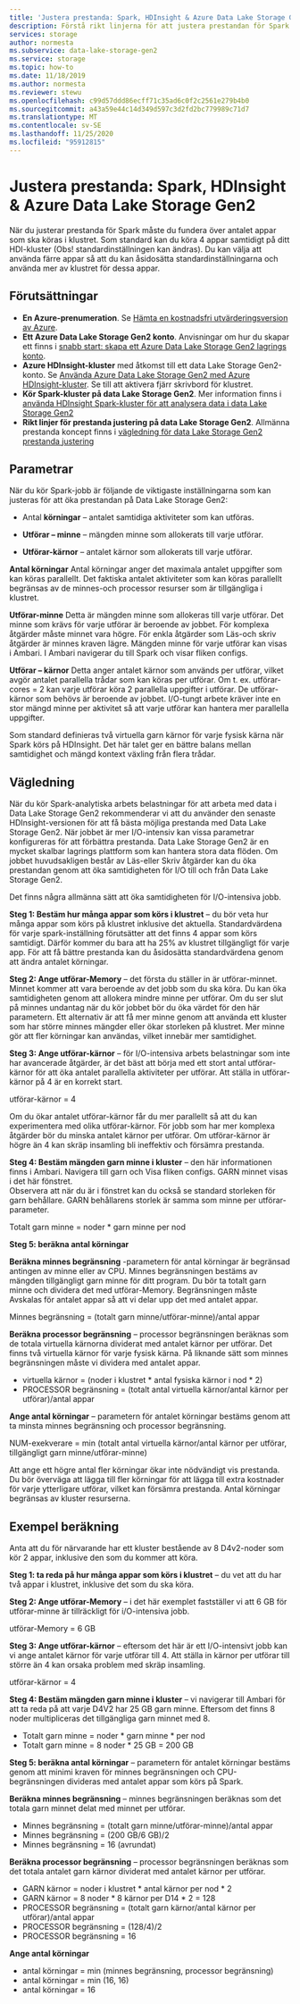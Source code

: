 ```yaml
---
title: 'Justera prestanda: Spark, HDInsight & Azure Data Lake Storage Gen2 | Microsoft Docs'
description: Förstå rikt linjerna för att justera prestandan för Spark med Azure HDInsight och Azure Data Lake Storage Gen2.
services: storage
author: normesta
ms.subservice: data-lake-storage-gen2
ms.service: storage
ms.topic: how-to
ms.date: 11/18/2019
ms.author: normesta
ms.reviewer: stewu
ms.openlocfilehash: c99d57ddd86ecff71c35ad6c0f2c2561e279b4b0
ms.sourcegitcommit: a43a59e44c14d349d597c3d2fd2bc779989c71d7
ms.translationtype: MT
ms.contentlocale: sv-SE
ms.lasthandoff: 11/25/2020
ms.locfileid: "95912815"
---
```

# <a name="tune-performance-spark-hdinsight--azure-data-lake-storage-gen2"></a>Justera prestanda: Spark, HDInsight & Azure Data Lake Storage Gen2

När du justerar prestanda för Spark måste du fundera över antalet appar som ska köras i klustret.  Som standard kan du köra 4 appar samtidigt på ditt HDI-kluster (Obs! standardinställningen kan ändras).  Du kan välja att använda färre appar så att du kan åsidosätta standardinställningarna och använda mer av klustret för dessa appar.  

## <a name="prerequisites"></a>Förutsättningar

* **En Azure-prenumeration**. Se [Hämta en kostnadsfri utvärderingsversion av Azure](https://azure.microsoft.com/pricing/free-trial/).
* **Ett Azure Data Lake Storage Gen2 konto**. Anvisningar om hur du skapar ett finns i [snabb start: skapa ett Azure Data Lake Storage Gen2 lagrings konto](../common/storage-account-create.md).
* **Azure HDInsight-kluster** med åtkomst till ett data Lake Storage Gen2-konto. Se [Använda Azure Data Lake Storage Gen2 med Azure HDInsight-kluster](../../hdinsight/hdinsight-hadoop-use-data-lake-storage-gen2.md). Se till att aktivera fjärr skrivbord för klustret.
* **Kör Spark-kluster på data Lake Storage Gen2**.  Mer information finns i [använda HDInsight Spark-kluster för att analysera data i data Lake Storage Gen2](../../hdinsight/spark/apache-spark-use-with-data-lake-store.md)
* **Rikt linjer för prestanda justering på data Lake Storage Gen2**.  Allmänna prestanda koncept finns i [vägledning för data Lake Storage Gen2 prestanda justering](data-lake-storage-performance-tuning-guidance.md) 

## <a name="parameters"></a>Parametrar

När du kör Spark-jobb är följande de viktigaste inställningarna som kan justeras för att öka prestandan på Data Lake Storage Gen2:

* Antal **körningar** – antalet samtidiga aktiviteter som kan utföras.

* **Utförar – minne** – mängden minne som allokerats till varje utförar.

* **Utförar-kärnor** – antalet kärnor som allokerats till varje utförar.                     

**Antal körningar** Antal körningar anger det maximala antalet uppgifter som kan köras parallellt.  Det faktiska antalet aktiviteter som kan köras parallellt begränsas av de minnes-och processor resurser som är tillgängliga i klustret.

**Utförar-minne** Detta är mängden minne som allokeras till varje utförar.  Det minne som krävs för varje utförar är beroende av jobbet.  För komplexa åtgärder måste minnet vara högre.  För enkla åtgärder som Läs-och skriv åtgärder är minnes kraven lägre.  Mängden minne för varje utförar kan visas i Ambari.  I Ambari navigerar du till Spark och visar fliken configs.  

**Utförar – kärnor** Detta anger antalet kärnor som används per utförar, vilket avgör antalet parallella trådar som kan köras per utförar.  Om t. ex. utförar-cores = 2 kan varje utförar köra 2 parallella uppgifter i utförar.  De utförar-kärnor som behövs är beroende av jobbet.  I/O-tungt arbete kräver inte en stor mängd minne per aktivitet så att varje utförar kan hantera mer parallella uppgifter.

Som standard definieras två virtuella garn kärnor för varje fysisk kärna när Spark körs på HDInsight.  Det här talet ger en bättre balans mellan samtidighet och mängd kontext växling från flera trådar.  

## <a name="guidance"></a>Vägledning

När du kör Spark-analytiska arbets belastningar för att arbeta med data i Data Lake Storage Gen2 rekommenderar vi att du använder den senaste HDInsight-versionen för att få bästa möjliga prestanda med Data Lake Storage Gen2. När jobbet är mer I/O-intensiv kan vissa parametrar konfigureras för att förbättra prestanda.  Data Lake Storage Gen2 är en mycket skalbar lagrings plattform som kan hantera stora data flöden.  Om jobbet huvudsakligen består av Läs-eller Skriv åtgärder kan du öka prestandan genom att öka samtidigheten för I/O till och från Data Lake Storage Gen2.

Det finns några allmänna sätt att öka samtidigheten för I/O-intensiva jobb.

**Steg 1: Bestäm hur många appar som körs i klustret** – du bör veta hur många appar som körs på klustret inklusive det aktuella.  Standardvärdena för varje spark-inställning förutsätter att det finns 4 appar som körs samtidigt.  Därför kommer du bara att ha 25% av klustret tillgängligt för varje app.  För att få bättre prestanda kan du åsidosätta standardvärdena genom att ändra antalet körningar.  

**Steg 2: Ange utförar-Memory** – det första du ställer in är utförar-minnet.  Minnet kommer att vara beroende av det jobb som du ska köra.  Du kan öka samtidigheten genom att allokera mindre minne per utförar.  Om du ser slut på minnes undantag när du kör jobbet bör du öka värdet för den här parametern.  Ett alternativ är att få mer minne genom att använda ett kluster som har större minnes mängder eller ökar storleken på klustret.  Mer minne gör att fler körningar kan användas, vilket innebär mer samtidighet.

**Steg 3: Ange utförar-kärnor** – för I/O-intensiva arbets belastningar som inte har avancerade åtgärder, är det bäst att börja med ett stort antal utförar-kärnor för att öka antalet parallella aktiviteter per utförar.  Att ställa in utförar-kärnor på 4 är en korrekt start.   

utförar-kärnor = 4

Om du ökar antalet utförar-kärnor får du mer parallellt så att du kan experimentera med olika utförar-kärnor.  För jobb som har mer komplexa åtgärder bör du minska antalet kärnor per utförar.  Om utförar-kärnor är högre än 4 kan skräp insamling bli ineffektiv och försämra prestanda.

**Steg 4: Bestäm mängden garn minne i kluster** – den här informationen finns i Ambari.  Navigera till garn och Visa fliken configs.  GARN minnet visas i det här fönstret.  
Observera att när du är i fönstret kan du också se standard storleken för garn behållare.  GARN behållarens storlek är samma som minne per utförar-parameter.

Totalt garn minne = noder * garn minne per nod

**Steg 5: beräkna antal körningar**

**Beräkna minnes begränsning** -parametern för antal körningar är begränsad antingen av minne eller av CPU.  Minnes begränsningen bestäms av mängden tillgängligt garn minne för ditt program.  Du bör ta totalt garn minne och dividera det med utförar-Memory.  Begränsningen måste Avskalas för antalet appar så att vi delar upp det med antalet appar.

Minnes begränsning = (totalt garn minne/utförar-minne)/antal appar

**Beräkna processor begränsning** – processor begränsningen beräknas som de totala virtuella kärnorna dividerat med antalet kärnor per utförar.  Det finns två virtuella kärnor för varje fysisk kärna.  På liknande sätt som minnes begränsningen måste vi dividera med antalet appar.

- virtuella kärnor = (noder i klustret * antal fysiska kärnor i nod * 2)
- PROCESSOR begränsning = (totalt antal virtuella kärnor/antal kärnor per utförar)/antal appar

**Ange antal körningar** – parametern för antalet körningar bestäms genom att ta minsta minnes begränsning och processor begränsning. 

NUM-exekverare = min (totalt antal virtuella kärnor/antal kärnor per utförar, tillgängligt garn minne/utförar-minne)

Att ange ett högre antal fler körningar ökar inte nödvändigt vis prestanda.  Du bör överväga att lägga till fler körningar för att lägga till extra kostnader för varje ytterligare utförar, vilket kan försämra prestanda.  Antal körningar begränsas av kluster resurserna.    

## <a name="example-calculation"></a>Exempel beräkning

Anta att du för närvarande har ett kluster bestående av 8 D4v2-noder som kör 2 appar, inklusive den som du kommer att köra.  

**Steg 1: ta reda på hur många appar som körs i klustret** – du vet att du har två appar i klustret, inklusive det som du ska köra.  

**Steg 2: Ange utförar-Memory** – i det här exemplet fastställer vi att 6 GB för utförar-minne är tillräckligt för i/O-intensiva jobb.  

utförar-Memory = 6 GB

**Steg 3: Ange utförar-kärnor** – eftersom det här är ett I/O-intensivt jobb kan vi ange antalet kärnor för varje utförar till 4.  Att ställa in kärnor per utförar till större än 4 kan orsaka problem med skräp insamling.  

utförar-kärnor = 4

**Steg 4: Bestäm mängden garn minne i kluster** – vi navigerar till Ambari för att ta reda på att varje D4V2 har 25 GB garn minne.  Eftersom det finns 8 noder multipliceras det tillgängliga garn minnet med 8.

- Totalt garn minne = noder * garn minne * per nod
- Totalt garn minne = 8 noder * 25 GB = 200 GB

**Steg 5: beräkna antal körningar** – parametern för antalet körningar bestäms genom att minimi kraven för minnes begränsningen och CPU-begränsningen divideras med antalet appar som körs på Spark.    

**Beräkna minnes begränsning** – minnes begränsningen beräknas som det totala garn minnet delat med minnet per utförar.

- Minnes begränsning = (totalt garn minne/utförar-minne)/antal appar
- Minnes begränsning = (200 GB/6 GB)/2
- Minnes begränsning = 16 (avrundat)

**Beräkna processor begränsning** – processor begränsningen beräknas som det totala antalet garn kärnor dividerat med antalet kärnor per utförar.

- GARN kärnor = noder i klustret * antal kärnor per nod * 2
- GARN kärnor = 8 noder * 8 kärnor per D14 * 2 = 128
- PROCESSOR begränsning = (totalt garn kärnor/antal kärnor per utförar)/antal appar
- PROCESSOR begränsning = (128/4)/2
- PROCESSOR begränsning = 16

**Ange antal körningar**

- antal körningar = min (minnes begränsning, processor begränsning)
- antal körningar = min (16, 16)
- antal körningar = 16
